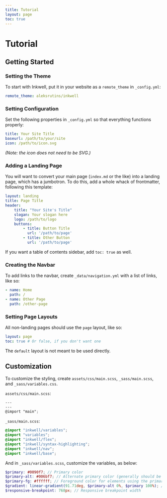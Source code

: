 ```yaml
---
title: Tutorial
layout: page
toc: true
---
```

# Tutorial
## Getting Started

### Setting the Theme

To start with Inkwell, put it in your website as a `remote_theme` in `_config.yml`:

```yaml
remote_theme: aleksrutins/inkwell
```

### Setting Configuration

Set the following properties in `_config.yml` so that everything functions properly:

```yaml
title: Your Site Title
baseurl: /path/to/your/site
icon: /path/to/icon.svg
```

_(Note: the icon does not need to be SVG.)_

### Adding a Landing Page

You will want to convert your main page (`index.md` or the like) into a landing page, which has a jumbotron. To do this, add a whole whack of frontmatter, following this template:

```yaml
layout: landing
title: Page Title
header:
    title: "Your Site's Title"
    slogan: Your slogan here
    logo: /path/to/logo
    buttons:
        - title: Button Title
          url: '/path/to/page'
        - title: Other Button
          url: '/path/to/page'
```

If you want a table of contents sidebar, add `toc: true` as well.

### Creating the Navbar

To add links to the navbar, create `_data/navigation.yml` with a list of links, like so:

```yaml
- name: Home
  path: /
- name: Other Page
  path: /other-page
```

### Setting Page Layouts

All non-landing pages should use the `page` layout, like so:

```yaml
layout: page
toc: true # Or false, if you don't want one
```

The `default` layout is not meant to be used directly.

## Customization

To customize the styling, create `assets/css/main.scss`, `_sass/main.scss`, and `_sass/variables.css`.

`assets/css/main.scss`:

```scss
---
---
@import "main";
```

`_sass/main.scss`:

```scss
@import "inkwell/variables";
@import "variables";
@import "inkwell/flex";
@import "inkwell/syntax-highlighting";
@import "inkwell/nav";
@import "inkwell/base";
```

And in `_sass/variables.scss`, customize the variables, as below:

```scss
$primary: #0090f7; // Primary color
$primary-alt: #006bf7; // Alternate primary color (generally should be darker)
$primary-fg: #ffffff; // Foreground color for elements using the primary color as their background (there's probably a more succinct way of wording that)
$gradient: linear-gradient(91.71deg, $primary-alt 0%, $primary 100%); // Gradient to use for everything
$responsive-breakpoint: 768px; // Responsive breakpoint width
```


